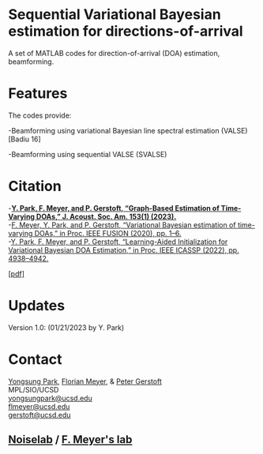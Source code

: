 # Sequential Variational Bayesian estimation for directions-of-arrival

A set of MATLAB codes for direction-of-arrival (DOA) estimation, beamforming.

# Features

The codes provide:

-Beamforming using variational Bayesian line spectral estimation (VALSE) [Badiu 16]

-Beamforming using sequential VALSE (SVALSE)

# Citation

-**[Y. Park, F. Meyer, and P. Gerstoft, “Graph-Based Estimation of Time-Varying DOAs,” J. Acoust. Soc. Am. 153(1) (2023).](https://arxiv.org/abs/2208.12472)**  
-[F. Meyer, Y. Park, and P. Gerstoft, “Variational Bayesian estimation of time-varying DOAs,” in Proc. IEEE FUSION (2020), pp. 1–6.](https://ieeexplore.ieee.org/abstract/document/9190217)  
-[Y. Park, F. Meyer, and P. Gerstoft, “Learning-Aided Initialization for Variational Bayesian DOA Estimation,” in Proc. IEEE ICASSP (2022), pp. 4938–4942.](https://ieeexplore.ieee.org/abstract/document/9746180)  

[[pdf]](https://www.dropbox.com/sh/qgi9symf43rki41/AADSrGg567PS86_S4A7j6aWEa?dl=0)  

# Updates

Version 1.0: (01/21/2023 by Y. Park)

# Contact

[Yongsung Park](https://scholar.google.com/citations?user=kYGe18EAAAAJ&hl=en&oi=ao), [Florian Meyer](https://scholar.google.com/citations?user=XnMK9VcAAAAJ&hl=en&oi=ao), & [Peter Gerstoft](https://scholar.google.com/citations?user=oLMfDnYAAAAJ&hl=en)  
MPL/SIO/UCSD  
yongsungpark@ucsd.edu  
flmeyer@ucsd.edu  
gerstoft@ucsd.edu  
## [Noiselab](http://noiselab.ucsd.edu/) / [F. Meyer's lab](http://fmeyer.ucsd.edu/)
